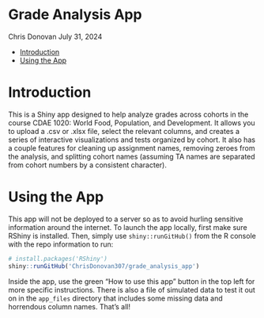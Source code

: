 Grade Analysis App
================
Chris Donovan
July 31, 2024

- [Introduction](#introduction)
- [Using the App](#using-the-app)

# Introduction

This is a Shiny app designed to help analyze grades across cohorts in
the course CDAE 1020: World Food, Population, and Development. It allows
you to upload a .csv or .xlsx file, select the relevant columns, and
creates a series of interactive visualizations and tests organized by
cohort. It also has a couple features for cleaning up assignment names,
removing zeroes from the analysis, and splitting cohort names (assuming
TA names are separated from cohort numbers by a consistent character).

# Using the App

This app will not be deployed to a server so as to avoid hurling
sensitive information around the internet. To launch the app locally,
first make sure RShiny is installed. Then, simply use
`shiny::runGitHub()` from the R console with the repo information to
run:

``` r
# install.packages('RShiny')
shiny::runGitHub('ChrisDonovan307/grade_analysis_app')
```

Inside the app, use the green “How to use this app” button in the top
left for more specific instructions. There is also a file of simulated
data to test it out on in the `app_files` directory that includes some
missing data and horrendous column names. That’s all!
